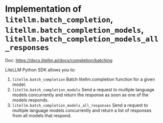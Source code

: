 # Implementation of `litellm.batch_completion`, `litellm.batch_completion_models`, `litellm.batch_completion_models_all_responses`

Doc: https://docs.litellm.ai/docs/completion/batching

LiteLLM Python SDK allows you to:

1. `litellm.batch_completion` Batch litellm.completion function for a given model.
2. `litellm.batch_completion_models` Send a request to multiple language models concurrently and return the response
   as soon as one of the models responds.
3. `litellm.batch_completion_models_all_responses` Send a request to multiple language models concurrently and return a list of responses
   from all models that respond.
